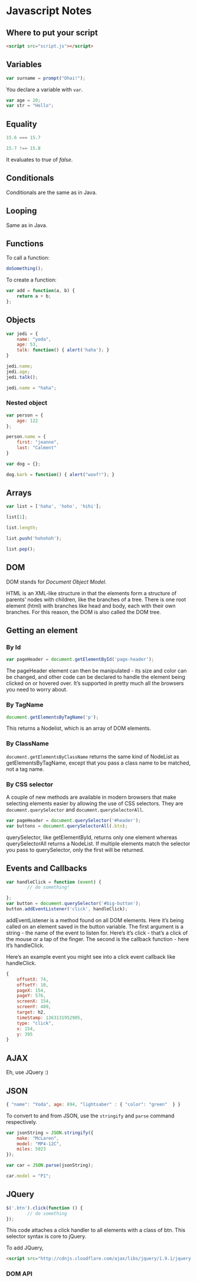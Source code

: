 # Javascript Notes

## Where to put your script
```html
<script src="script.js"></script>
```

## Variables
```javascript
var surname = prompt("Ohai!");
```

You declare a variable with `var`.

```javascript
var age = 20;
var str = "Hello";
```

## Equality
```javascript
15.6 === 15.7

15.7 !== 15.8
```
It evaluates to _true_ of _false_.

## Conditionals
Conditionals are the same as in Java.

## Looping
Same as in Java.

## Functions
To call a function:

```javascript
doSomething();
```

To create a function:

```javascript
var add = function(a, b) {
    return a + b;
};
```

## Objects
```javascript
var jedi = {
    name: "yoda",
    age: 53,
    talk: function() { alert('haha'); }
}

jedi.name;
jedi.age;
jedi.talk();

jedi.name = "haha";
```

### Nested object
```javascript
var person = {
    age: 122
};

person.name = {
    first: "jeanne",
    last: "Calment"
}
```

```javascript
var dog = {};

dog.bark = function() { alert("woof!"); }
```

## Arrays
```javascript
var list = ['haha', 'hoho', 'hihi'];

list[1];

list.length;

list.push('hohohoh');

list.pop();
```

## DOM
DOM stands for _Document Object Model_.

HTML is an XML-like structure in that the elements form a structure of parents’
nodes with children, like the branches of a tree. There is one root element
(html) with branches like head and body, each with their own branches. For this
reason, the DOM is also called the DOM tree.

## Getting an element

### By Id
```javascript
var pageHeader = document.getElementById('page-header');
```
The pageHeader element can then be manipulated - its size and color can be
changed, and other code can be declared to handle the element being clicked on
or hovered over. It’s supported in pretty much all the browsers you need to
worry about.

### By TagName
```javascript
document.getElementsByTagName('p');
```

This returns a Nodelist, which is an array of DOM elements.

### By ClassName
`document.getElementsByClassName` returns the same kind of NodeList as
getElementsByTagName, except that you pass a class name to be matched, not a tag
name.

### By CSS selector
A couple of new methods are available in modern browsers that make selecting
elements easier by allowing the use of CSS selectors. They are
`document.querySelector` and `document.querySelectorAll`.

```javascript
var pageHeader = document.querySelector('#header');
var buttons = document.querySelectorAll(.btn);
```

querySelector, like getElementById, returns only one element whereas
querySelectorAll returns a NodeList. If multiple elements match the selector you
pass to querySelector, only the first will be returned.

## Events and Callbacks
```javascript
var handleClick = function (event) {
        // do something!

};
var button = document.querySelector('#big-button');
button.addEventListener('click', handleClick);
```
addEventListener is a method found on all DOM elements. Here it’s being called
on an element saved in the button variable. The first argument is a string - the
name of the event to listen for. Here’s it’s click - that’s a click of the mouse
or a tap of the finger. The second is the callback function - here it’s
handleClick.

Here’s an example event you might see into a click event callback like
handleClick.

```Javascript
{
    offsetX: 74,
    offsetY: 10,
    pageX: 154,
    pageY: 576,
    screenX: 154,
    screenY: 489,
    target: h2,
    timeStamp: 1363131952985,
    type: "click",
    x: 154,
    y: 395
}
```

## AJAX
Eh, use JQuery :)

## JSON
```javascript
{ "name": "Yoda", age: 894, "lightsaber" : { "color": "green"  } }
```

To convert to and from JSON, use the `stringify` and `parse` command
respectively.

```javascript
var jsonString = JSON.stringify({
    make: "McLaren",
    model: "MP4-12C",
    miles: 5023
});
```

```javascript
var car = JSON.parse(jsonString);

car.model = "P1";
```

## JQuery
```javascript
$('.btn').click(function () {
        // do something
});
```

This code attaches a click handler to all elements with a class of btn. This
selector syntax is core to jQuery.

To add JQuery,
```html
<script src="http://cdnjs.cloudflare.com/ajax/libs/jquery/1.9.1/jquery.min.js"></script>
```

### DOM API

